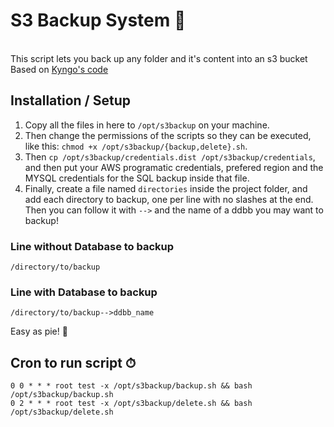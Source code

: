 # S3 Backup System 💾

<br>This script lets you back up any folder and it's content into an s3 bucket
<br>Based on [Kyngo's code](https://github.com/Kyngo/S3Backup)

## Installation / Setup

1. Copy all the files in here to `/opt/s3backup` on your machine.
2. Then change the permissions of the scripts so they can be executed, like this: `chmod +x /opt/s3backup/{backup,delete}.sh`.
3. Then `cp /opt/s3backup/credentials.dist /opt/s3backup/credentials`, and then put your AWS programatic credentials, prefered region and the MYSQL credentials for the SQL backup inside that file.
4. Finally, create a file named `directories` inside the project folder, and add each directory to backup, one per line with no slashes at the end. Then you can follow it with `-->` and the name of a ddbb you may want to backup!

### Line without Database to backup
`/directory/to/backup`

### Line with Database to backup
`/directory/to/backup-->ddbb_name`

Easy as pie! 🥧

## Cron to run script ⏱

`0 0 * * * root test -x /opt/s3backup/backup.sh && bash /opt/s3backup/backup.sh`<br>
`0 2 * * * root test -x /opt/s3backup/delete.sh && bash /opt/s3backup/delete.sh`

<!-- ## Restoring -->

<!-- There is a script called `restore.sh` which will assist you on restoring a lost project. -->
